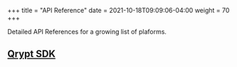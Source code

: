 +++
title = "API Reference"
date = 2021-10-18T09:09:06-04:00
weight = 70
+++

Detailed API References for a growing list of plaforms.

## [Qrypt SDK](cpp/)
